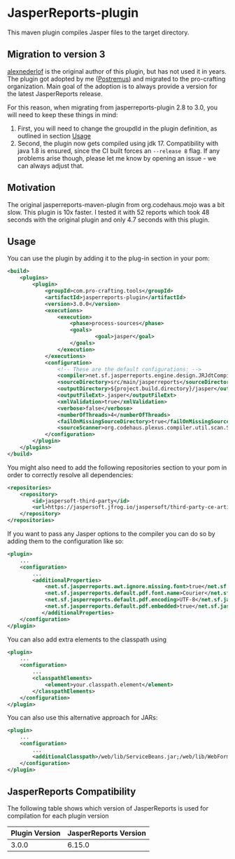 JasperReports-plugin
=============

This maven plugin compiles Jasper files to the target directory. 

Migration to version 3
----------

[alexnederlof](@alexnederlof) is the original author of this plugin, but has not used it in years. The plugin got adopted by me ([Postremus](@Postremus)) and migrated to the pro-crafting organization.
Main goal of the adoption is to always provide a version for the latest JasperReports release.

For this reason, when migrating from jasperreports-plugin 2.8 to 3.0, you will need to keep these things in mind:

1. First, you will need to change the groupdId in the plugin definition, as outlined in section [Usage](#usage)
2. Second, the plugin now gets compiled using jdk 17. Compatibility with java 1.8 is ensured, since the CI built forces an `--release 8` flag. If any problems arise though, please let me know by opening an issue - we can always adjust that.

Motivation
----------
The original jasperreports-maven-plugin from org.codehaus.mojo was a bit slow. This plugin is 10x faster. I tested it with 52 reports which took 48 seconds with the original plugin and only 4.7 seconds with this plugin.

Usage
-----
You can use the plugin by adding it to the plug-in section in your pom:

```xml
<build>
	<plugins>
		<plugin>
			<groupId>com.pro-crafting.tools</groupId>
			<artifactId>jasperreports-plugin</artifactId>
			<version>3.0.0</version>
			<executions>
				<execution>
					<phase>process-sources</phase>
	   				<goals>
	      					<goal>jasper</goal>
	   				</goals>
	   			</execution>
			</executions>
			<configuration>
				<!-- These are the default configurations: -->
				<compiler>net.sf.jasperreports.engine.design.JRJdtCompiler</compiler>
				<sourceDirectory>src/main/jasperreports</sourceDirectory>
				<outputDirectory>${project.build.directory}/jasper</outputDirectory>
				<outputFileExt>.jasper</outputFileExt>
				<xmlValidation>true</xmlValidation>
				<verbose>false</verbose>
				<numberOfThreads>4</numberOfThreads>
				<failOnMissingSourceDirectory>true</failOnMissingSourceDirectory>
				<sourceScanner>org.codehaus.plexus.compiler.util.scan.StaleSourceScanner</sourceScanner>
			</configuration>
		</plugin>
	</plugins>
</build>
```

You might also need to add the following repositories section to your pom in order to correctly resolve all dependencies:

```xml
<repositories>
    <repository>
        <id>jaspersoft-third-party</id>
        <url>https://jaspersoft.jfrog.io/jaspersoft/third-party-ce-artifacts/</url>
    </repository>
</repositories>
```

If you want to pass any Jasper options to the compiler you can do so by adding them to the configuration like so:

```xml
<plugin>
	...
	<configuration>
		...
		<additionalProperties>
			<net.sf.jasperreports.awt.ignore.missing.font>true</net.sf.jasperreports.awt.ignore.missing.font>
			<net.sf.jasperreports.default.pdf.font.name>Courier</net.sf.jasperreports.default.pdf.font.name>
			<net.sf.jasperreports.default.pdf.encoding>UTF-8</net.sf.jasperreports.default.pdf.encoding>
			<net.sf.jasperreports.default.pdf.embedded>true</net.sf.jasperreports.default.pdf.embedded>
           </additionalProperties>
	</configuration>
</plugin>
```

You can also add extra elements to the classpath using

```xml
<plugin>
	...
	<configuration>
		...
		<classpathElements>
			<element>your.classpath.element</element>
        </classpathElements>
	</configuration>
</plugin>
```

You can also use this alternative approach for JARs:

```xml
<plugin>
	...
	<configuration>
		...
		<additionalClasspath>/web/lib/ServiceBeans.jar;/web/lib/WebForms.jar</additionalClasspath>
	</configuration>
</plugin>
```

JasperReports Compatibility
-----

The following table shows which version of JasperReports is used for compilation for each plugin version

| Plugin Version | JasperReports Version |
|----------------|-----------------------|
| 3.0.0          | 6.15.0                |
